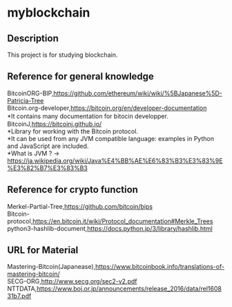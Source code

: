 # myblockchain

## Description
This project is for studying blockchain.

## Reference for general knowledge
BitcoinORG-BIP,https://github.com/ethereum/wiki/wiki/%5BJapanese%5D-Patricia-Tree  
Bitcoin.org-developer,https://bitcoin.org/en/developer-documentation  
*It contains many documentation for bitocin developper.　　
BitcoinJ,https://bitcoinj.github.io/  
*Library for working with the Bitcoin protocol.  
*It can be used from any JVM compatible language: examples in Python and JavaScript are included.    
*What is JVM ? → https://ja.wikipedia.org/wiki/Java%E4%BB%AE%E6%83%B3%E3%83%9E%E3%82%B7%E3%83%B3  
  
## Reference for crypto function
Merkel-Partial-Tree,https://github.com/bitcoin/bips  
Bitcoin-protocol,https://en.bitcoin.it/wiki/Protocol_documentation#Merkle_Trees  
python3-hashlib-document,https://docs.python.jp/3/library/hashlib.html  

## URL for Material
Mastering-Bitcoin(Japanease),https://www.bitcoinbook.info/translations-of-mastering-bitcoin/  
SECG-ORG,http://www.secg.org/sec2-v2.pdf  
NTTDATA,https://www.boj.or.jp/announcements/release_2016/data/rel160831b7.pdf  
